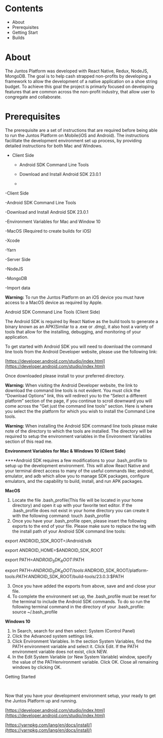
<?xml version="1.0" encoding="UTF-8"?>


# Contents

 - About
 - Prerequisites
 - Getting Start
 - Builds

# About

The Juntos Platform was developed with React Native, Redux, NodeJS, MongoDB. The goal is to help cash strapped non-profits by developing a framework to allow the development of a native application on a shoe string budget. To achieve this goal the project is primarly focused on developing features that are common across the non-profit industry, that allow user to congregate and collaborate.

  

# Prerequisites

  

The prerequisite are a set of instructions that are required before being able to run the Juntos Platform on Mobile(iOS and Android). The instructions facilitate the development environment set up process, by providing detailed instructions for both Mac and Windows.

 

- Client Side
	- Android SDK Command Line Tools
	- Download and Install Android SDK 23.0.1

	 - 

 -Client Side

-Android SDK Command Line Tools

-Download and Install Android SDK 23.0.1

-Environment Variables for Mac and Window 10

-MacOS (Required to create builds for iOS)

-Xcode

-Yarn

  

-Server Side

-NodeJS

-MongoDB

-Import data

  

**Warning:** To run the Juntos Platform on an iOS device you must have access to a MacOS device as required by Apple.

  

Android SDK Command Line Tools (Client Side)

  

The Android SDK is required by React Native as the build tools to generate a binary known as an APK(Similar to a .exe or .dmg), it also host a variety of tools that allow for the installing, debugging, and monitoring of your application.

  

To get started with Android SDK you will need to download the command line tools from the Android Developer website, please use the following link:

  

[https://developer.android.com/studio/index.html](https://developer.android.com/studio/index.html)

  

Once downloaded please install to your preferred directory.

  

**Warning:** When visiting the Android Developer website, the link to download the command line tools is not evident. You must click the “Download Options” link, this will redirect you to the “Select a different platform” section of the page, if you continue to scroll downward you will come across the “Get just the command line tools” section. Here is where you select the the platform for which you wish to install the Command Line tools.

  

**Warning:** When installing the Android SDK command line tools please make note of the directory to which the tools are installed. The directory will be required to setup the environment variables in the Environment Variables section of this read me.

  

**Environment Variables for Mac & Windows 10 (Client Side)**

**​**Android SDK requires a few modifications to your .bash_profile to setup up the development environment. This will allow React Native and your terminal direct access to many of the useful commands like; android, emulator, and adb which allow you to manage SDK packages, configure emulators, and the capability to build, install, and run APK packages.

  

**MacOS**  

1.  Locate the file .bash_profile(This file will be located in your home directory) and open it up with your favorite text editor. If the .bash_profile does not exist in your home directory you can create it with the following command: touch .bash_profile
2.  Once you have your .bash_profile open, please insert the following exports to the end of your file. Please make sure to replace the <directory> tag with the install path of your Android SDK command line tools:

  

export ANDROID_SDK_ROOT=<directory>/Android/sdk  

export ANDROID_HOME=$ANDROID_SDK_ROOT  

export PATH=$ANDROID_SDK_ROOT:$PATH

export PATH=$ANDROID_SDK_ROOT/tools:$ANDROID_SDK_ROOT/platform-tools:$PATH:$ANDROID_SDK_ROOT/build-tools/23.0.3:$PATH

  

3.  Once you have added the exports from above, save and and close your file.
4.  To complete the environment set up, the .bash_profile must be reset for the terminal to include the Android SDK commands. To do so run the following terminal command in the directory of your .bash_profile: source ~/.bash_profile

  

**Windows 10**  

  

1.  In Search, search for and then select: System (Control Panel)
2.  Click the Advanced system settings link.
3.  Click Environment Variables. In the section System Variables, find the PATH environment variable and select it. Click Edit. If the PATH environment variable does not exist, click NEW.
4.  In the Edit System Variable (or New System Variable) window, specify the value of the PATHenvironment variable. Click OK. Close all remaining windows by clicking OK.

  

Getting Started

​  

Now that you have your development environment setup, your ready to get the Juntos Platform up and running.

  

[https://developer.android.com/studio/index.html](https://developer.android.com/studio/index.html)

  

[https://yarnpkg.com/lang/en/docs/install/](https://yarnpkg.com/lang/en/docs/install/)
<!--stackedit_data:
eyJoaXN0b3J5IjpbMjA3NDg1NDMwMCwtMTE2NTA0MjUzNiwxNz
czNDUzNDYxXX0=
-->
